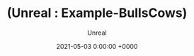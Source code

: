 ---
layout: post
title:  "(Unreal : Example-BullsCows) "
summary: ""
author: Unreal
date: '2021-05-03 0:00:00 +0000'
category: ['Unreal', 'Example-BullsCows']
tags: ['Unreal Engine C++ Developer: Learn C++ and Make Video Games']
thumbnail: /assets/img/posts/thumbnail-Unreal.png
#keywords: ['C++ 글올리기', 'kw-test1']
usemathjax: false
permalink: /blog/Unreal/Example-BullsCows-/
---